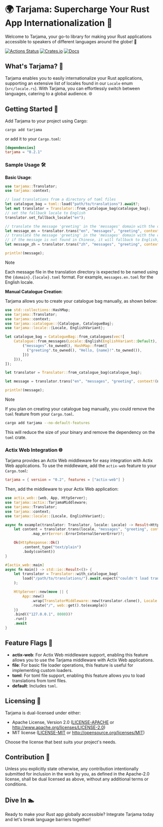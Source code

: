 # 🌍 Tarjama: Supercharge Your Rust App Internationalization 🚀

Welcome to Tarjama, your go-to library for making your Rust applications accessible to speakers of different languages around the globe! 🎉

[![Actions Status](https://github.com/azjezz/tarjama/workflows/ci/badge.svg)](https://github.com/azjezz/tarjama/actions)
[![Crates.io](https://img.shields.io/crates/v/tarjama.svg)](https://crates.io/crates/tarjama)
[![Docs](https://docs.rs/tarjama/badge.svg)](https://docs.rs/tarjama/latest/tarjama/)

## What's Tarjama? 🤔

Tarjama enables you to easily internationalize your Rust applications, supporting an extensive list of locales found in our `Locale` enum (`src/locale.rs`). With Tarjama, you can effortlessly switch between languages, catering to a global audience. 🌐

## Getting Started 🚀

Add Tarjama to your project using Cargo:

```shell
cargo add tarjama
```

or add it to your `Cargo.toml`:

```toml
[dependencies]
tarjama = "0.2.1"
```

### Sample Usage 🛠

**Basic Usage**:

```rust
use tarjama::Translator;
use tarjama::context;

// load translations from a directory of toml files
let catalogue_bag = toml::load("path/to/translations").await?;
let mut translator = Translator::from_catalogue_bag(catalogue_bag);
// set the fallback locale to English
translator.set_fallback_locale("en");

// translate the message 'greeting' in the 'messages' domain with the context 'name' set to 'World' in English.
let message_en = translator.trans("en", "messages", "greeting", context!(name = "World"))?;
// translate the message 'greeting' in the 'messages' domain with the context 'name' set to '世界' in Chinese,
// if the message is not found in Chinese, it will fallback to English, as it is set as the fallback locale.
let message_zh = translator.trans("zh", "messages", "greeting", context!(name = "世界"))?;

println!(message);
```

> [!NOTE]
> Each message file in the translation directory is expected to be named using the `{domain}.{locale}.toml` format.
> For example, `messages.en.toml` for the English locale.

**Manual Catalogue Creation**:

Tarjama allows you to create your catalogue bag manually, as shown below:

```rust
use std::collections::HashMap;
use tarjama::Translator;
use tarjama::context;
use tarjama::catalogue::{Catalogue, CatalogueBag};
use tarjama::locale::{Locale, EnglishVariant};

let catalogue_bag = CatalogueBag::from_catalogues(vec![
    Catalogue::from_messages(Locale::English(EnglishVariant::Default), HashMap::from([
        ("messages".to_owned(), HashMap::from([
          ("greeting".to_owned(), "Hello, {name}!".to_owned()),
        ]))
    ])),
]);

let translator = Translator::from_catalogue_bag(catalogue_bag);

let message = translator.trans("en", "messages", "greeting", context!(name = "World"))?;

println!(message);
```

> [!NOTE]
> If you plan on creating your catalogue bag manually, you could remove the `toml` feature from your `Cargo.toml`.
>
> ```bash
> cargo add tarjama --no-default-features
> ```
>
> This will reduce the size of your binary and remove the dependency on the `toml` crate.

### Actix Web Integration 🌐

Tarjama provides an Actix Web middleware for easy integration with Actix Web applications. To use the middleware, add the `actix-web` feature to your `Cargo.toml`:

```toml
tarjama = { version = "0.2", features = ["actix-web"] }
```

Then, add the middleware to your Actix Web application:

```rust
use actix_web::{web, App, HttpServer};
use tarjama::actix::TarjamaMiddleware;
use tarjama::Translator;
use tarjama::context;
use tarjama::locale::{Locale, EnglishVariant};

async fn example(translator: Translator, locale: Locale) -> Result<HttpResponse> {
    let content = translator.trans(locale, "messages", "greeting", context!(name = "World"))
            .map_err(error::ErrorInternalServerError)?;

    Ok(HttpResponse::Ok()
        .content_type("text/plain")
        .body(content))
}

#[actix_web::main]
async fn main() -> std::io::Result<()> {
    let translator = Translator::with_catalogue_bag(
        load("/path/to/translations/").await.expect("couldn't load translations"),
    );

    HttpServer::new(move || {
        App::new()
            .wrap(TranslatorMiddleware::new(translator.clone(), Locale::English(EnglishVariant::Default)))
            .route("/", web::get().to(example))
    })
    .bind(("127.0.0.1", 8080))?
    .run()
    .await
}
```

## Feature Flags 🚩</summary>

- **actix-web**: For Actix Web middleware support, enabling this feature allows you to use the Tarjama middleware with Actix Web applications.
- **file**: For basic file loader operations, this feature is useful for implementing custom loaders.
- **toml**: For toml file support, enabling this feature allows you to load translations from toml files.
- **default**: Includes `toml`.

## Licensing 📜

Tarjama is dual-licensed under either:

- Apache License, Version 2.0 ([LICENSE-APACHE](LICENSE-APACHE) or http://www.apache.org/licenses/LICENSE-2.0)
- MIT license ([LICENSE-MIT](LICENSE-MIT) or http://opensource.org/licenses/MIT)

Choose the license that best suits your project's needs.

## Contribution 🤝

Unless you explicitly state otherwise, any contribution intentionally submitted
for inclusion in the work by you, as defined in the Apache-2.0 license, shall be
dual licensed as above, without any additional terms or conditions.

## Dive In 🏊

Ready to make your Rust app globally accessible? Integrate Tarjama today and let's break language barriers together!
